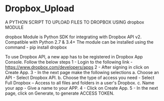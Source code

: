 # Dropbox_Upload
A PYTHON SCRIPT TO UPLOAD FILES TO DROPBOX USING dropbox MODULE

dropbox Module is Python SDK for integrating with Dropbox API v2. Compatible with Python 2.7 & 3.4+
The module can be installed using the command - pip install dropbox

To use Dropbox API, a new app has to be registered in Dropbox App Console. Follow the below steps
1 - Login to the following link - https://www.dropbox.com/developers/apps
2 - After signing in click on Create App.
3 - In the next page make the following selections
  a. Choose an API - Select Dropbox API.
  b. Choose the type of access you need - Select Full Dropbox – Access to all files and folders in a user's Dropbox.
  c. Name your app - Give a name to your APP.
4 - Click on Create App.
5 - In the next page, click on Generate, to generate ACCESS TOKEN.
